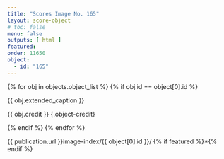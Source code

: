 ```yaml
---
title: "Scores Image No. 165"
layout: score-object
# toc: false
menu: false
outputs: [ html ]
featured: 
order: 11650
object:
  - id: "165"
---
```


{% for obj in objects.object_list %}
{% if obj.id == object[0].id %}

{{ obj.extended_caption }}

{{ obj.credit }} {.object-credit}

{% endif %}
{% endfor %}

<div class="object-credit object-url is-print-only">

{{ publication.url }}image-index/{{ object[0].id }}/ {% if featured %}*{% endif %}

</div>
